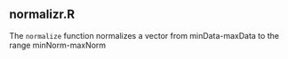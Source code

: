 
## normalizr.R

The `normalize` function normalizes a vector from minData-maxData to the range minNorm-maxNorm
